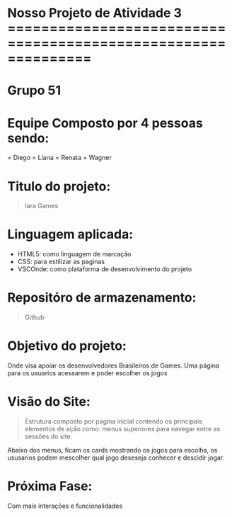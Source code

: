 # Nosso Projeto de Atividade 3 ==============================================================
# Grupo 51

# Equipe Composto por 4 pessoas sendo:
= Diego
= Liana
= Renata
= Wagner


# Titulo do projeto: 
> Iara Games

# Linguagem aplicada:
- HTML5: como linguagem de marcação
- CSS: para estilizar as paginas
- VSCOnde: como plataforma de desenvolvimento do projeto


# Repositóro de armazenamento:
> Github


# Objetivo do projeto: 
Onde visa apoiar os desenvolvedores Brasileiros de Games. Uma página para os usuarios acessarem e poder escolher os jogos

# Visão do Site:
> Estrutura composto por pagina inicial contendo os principais elementos de ação como:
menus superiores para navegar entre as sessões do site.

Abaixo dos menus, ficam os cards mostrando os jogos para escolha, os ususarios podem mescolher qual jogo deseseja conhecer e descidir jogar. 

# Próxima Fase:
Com mais interações e funcionalidades

